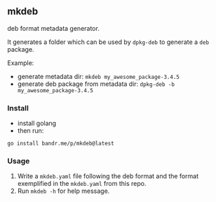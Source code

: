 ## mkdeb
deb format metadata generator.

It generates a folder which can be used by `dpkg-deb` to generate a `deb` package.

Example:
- generate metadata dir: `mkdeb my_awesome_package-3.4.5`
- generate deb package from metadata dir: `dpkg-deb -b my_awesome_package-3.4.5`

### Install
- install golang
- then run:
```
go install bandr.me/p/mkdeb@latest
```

### Usage
1. Write a `mkdeb.yaml` file following the deb format and the format exemplified in the `mkdeb.yaml` from this repo.
2. Run `mkdeb -h` for help message.
